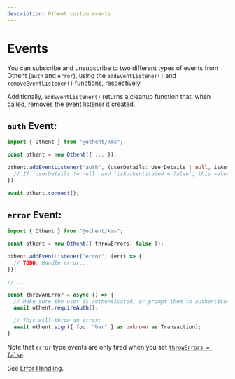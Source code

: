 ```yaml
---
description: Othent custom events.
---
```


# Events

You can subscribe and unsubscribe to two different types of events from Othent (`auth` and `error`), using the
`addEventListener()` and `removeEventListener()` functions, respectively.

Additionally, `addEventListener()` returns a cleanup function that, when called, removes the event listener it created.

## `auth` Event:

```ts
import { Othent } from "@othent/kms";

const othent = new Othent({ ... });

othent.addEventListener("auth", (userDetails: UserDetails | null, isAuthenticated: boolean) => {
  // If `userDetails != null` and `isAuthenticated = false`, this value comes from the cache.
});

await othent.connect();
```

## `error` Event:

```ts
import { Othent } from "@othent/kms";

const othent = new Othent({ throwErrors: false });

othent.addEventListener("error", (err) => {
  // TODO: Handle error...
});

// ...

const throwAnError = async () => {
  // Make sure the user is authenticated, or prompt them to authenticate:
  await othent.requireAuth();

  // This will throw an error:
  await othent.sign({ foo: "bar" } as unknown as Transaction);
}
```

Note that `error` type events are only fired when you set [`throwErrors = false`](./constructor.md).

See [Error Handling](#error-handling).